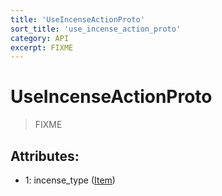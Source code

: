 ```yaml
---
title: 'UseIncenseActionProto'
sort_title: 'use_incense_action_proto'
category: API
excerpt: FIXME
---
```


# UseIncenseActionProto

> FIXME

## Attributes:

- 1: incense_type ([Item](../../enums/Item/))
